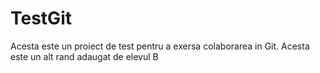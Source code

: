 # TestGit
Acesta este un proiect de test pentru a exersa colaborarea in Git.
Acesta este un alt rand adaugat de elevul B
